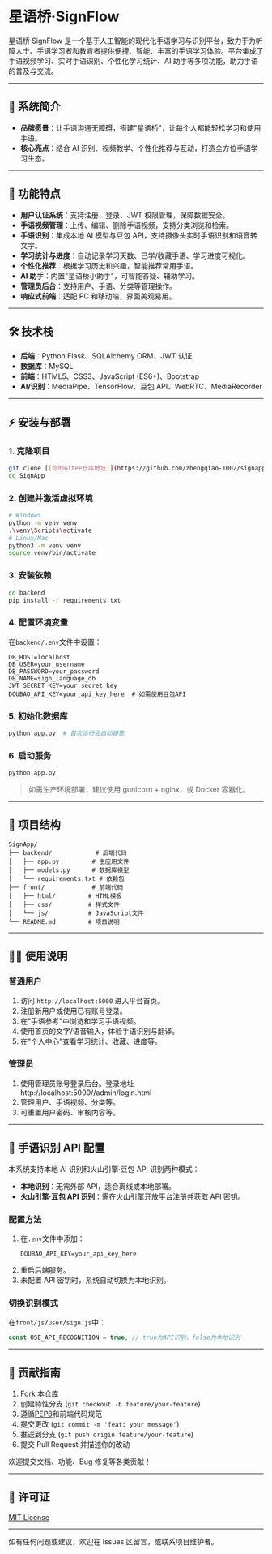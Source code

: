 # 星语桥·SignFlow

星语桥·SignFlow 是一个基于人工智能的现代化手语学习与识别平台，致力于为听障人士、手语学习者和教育者提供便捷、智能、丰富的手语学习体验。平台集成了手语视频学习、实时手语识别、个性化学习统计、AI 助手等多项功能，助力手语的普及与交流。


---

## 🌟 系统简介

- **品牌愿景**：让手语沟通无障碍，搭建"星语桥"，让每个人都能轻松学习和使用手语。
- **核心亮点**：结合 AI 识别、视频教学、个性化推荐与互动，打造全方位手语学习生态。

---

## 🚀 功能特点

- **用户认证系统**：支持注册、登录、JWT 权限管理，保障数据安全。
- **手语视频管理**：上传、编辑、删除手语视频，支持分类浏览和检索。
- **手语识别**：集成本地 AI 模型与豆包 API，支持摄像头实时手语识别和语音转文字。
- **学习统计与进度**：自动记录学习天数、已学/收藏手语、学习进度可视化。
- **个性化推荐**：根据学习历史和兴趣，智能推荐常用手语。
- **AI 助手**：内置"星语桥小助手"，可智能答疑、辅助学习。
- **管理员后台**：支持用户、手语、分类等管理操作。
- **响应式前端**：适配 PC 和移动端，界面美观易用。

---

## 🛠 技术栈

- **后端**：Python Flask、SQLAlchemy ORM、JWT 认证
- **数据库**：MySQL
- **前端**：HTML5、CSS3、JavaScript (ES6+)、Bootstrap
- **AI/识别**：MediaPipe、TensorFlow、豆包 API、WebRTC、MediaRecorder


---

## ⚡ 安装与部署

### 1. 克隆项目

```bash
git clone [[你的Gitee仓库地址]](https://github.com/zhengqiao-1002/signapp)
cd SignApp
```

### 2. 创建并激活虚拟环境

```bash
# Windows
python -m venv venv
.\venv\Scripts\activate
# Linux/Mac
python3 -m venv venv
source venv/bin/activate
```

### 3. 安装依赖

```bash
cd backend
pip install -r requirements.txt
```

### 4. 配置环境变量

在`backend/.env`文件中设置：

```
DB_HOST=localhost
DB_USER=your_username
DB_PASSWORD=your_password
DB_NAME=sign_language_db
JWT_SECRET_KEY=your_secret_key
DOUBAO_API_KEY=your_api_key_here  # 如需使用豆包API
```

### 5. 初始化数据库

```bash
python app.py  # 首次运行会自动建表
```

### 6. 启动服务

```bash
python app.py
```

> 如需生产环境部署，建议使用 gunicorn + nginx，或 Docker 容器化。

---

## 📁 项目结构

```
SignApp/
├── backend/            # 后端代码
│   ├── app.py         # 主应用文件
│   ├── models.py      # 数据库模型
│   └── requirements.txt # 依赖包
├── front/             # 前端代码
│   ├── html/         # HTML模板
│   ├── css/          # 样式文件
│   └── js/           # JavaScript文件
└── README.md         # 项目说明
```

---

## 👩‍💻 使用说明

### 普通用户

1. 访问 `http://localhost:5000` 进入平台首页。
2. 注册新用户或使用已有账号登录。
3. 在"手语参考"中浏览和学习手语视频。
4. 使用首页的文字/语音输入，体验手语识别与翻译。
5. 在"个人中心"查看学习统计、收藏、进度等。

### 管理员

1. 使用管理员账号登录后台。登录地址http://localhost:5000//admin/login.html
2. 管理用户、手语视频、分类等。
3. 可重置用户密码、审核内容等。

---

## 🤖 手语识别 API 配置

本系统支持本地 AI 识别和火山引擎·豆包 API 识别两种模式：

- **本地识别**：无需外部 API，适合离线或本地部署。
- **火山引擎·豆包 API 识别**：需在[火山引擎开放平台](https://www.volcengine.com/product/doubao)注册并获取 API 密钥。

### 配置方法

1. 在`.env`文件中添加：
   ```
   DOUBAO_API_KEY=your_api_key_here
   ```
2. 重启后端服务。
3. 未配置 API 密钥时，系统自动切换为本地识别。

### 切换识别模式

在`front/js/user/sign.js`中：

```javascript
const USE_API_RECOGNITION = true; // true为API识别，false为本地识别
```

---

## 📝 贡献指南

1. Fork 本仓库
2. 创建特性分支 (`git checkout -b feature/your-feature`)
3. 遵循[PEP8](https://peps.python.org/pep-0008/)和前端代码规范
4. 提交更改 (`git commit -m 'feat: your message'`)
5. 推送到分支 (`git push origin feature/your-feature`)
6. 提交 Pull Request 并描述你的改动

欢迎提交文档、功能、Bug 修复等各类贡献！

---

## 📄 许可证

[MIT License](LICENSE)

---

如有任何问题或建议，欢迎在 Issues 区留言，或联系项目维护者。

